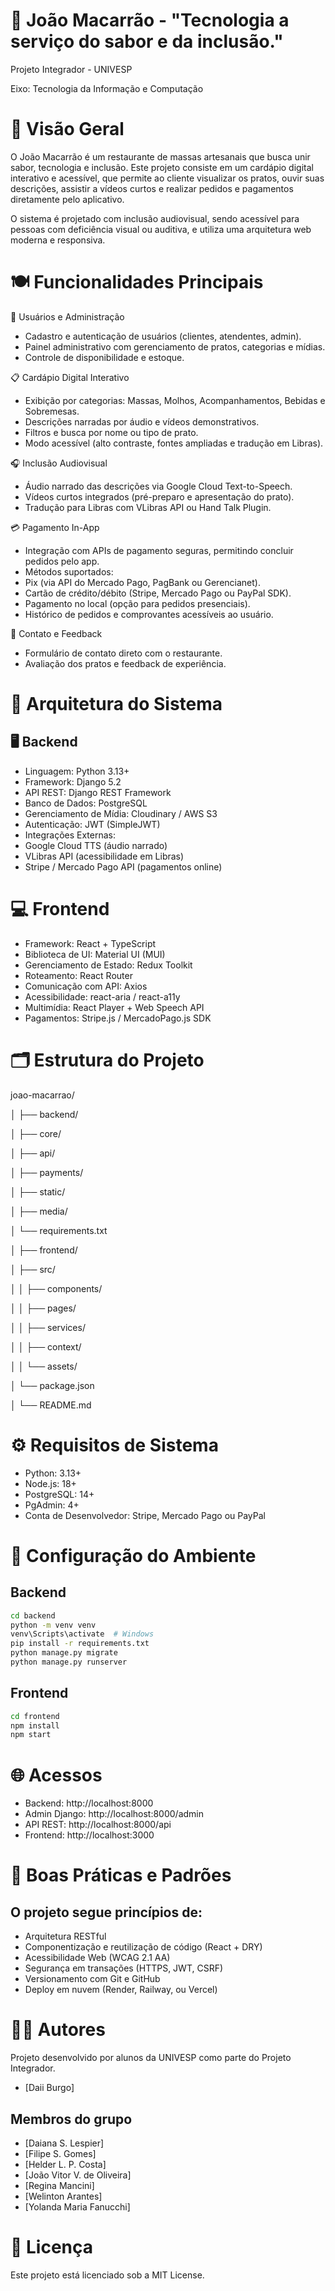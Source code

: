 # 🍝 João Macarrão - "Tecnologia a serviço do sabor e da inclusão."
Projeto Integrador - UNIVESP

Eixo: Tecnologia da Informação e Computação

# 📖 Visão Geral 

O João Macarrão é um restaurante de massas artesanais que busca unir sabor, tecnologia e inclusão.
Este projeto consiste em um cardápio digital interativo e acessível, que permite ao cliente visualizar os pratos, ouvir suas descrições, assistir a vídeos curtos e realizar pedidos e pagamentos diretamente pelo aplicativo.

O sistema é projetado com inclusão audiovisual, sendo acessível para pessoas com deficiência visual ou auditiva, e utiliza uma arquitetura web moderna e responsiva.

# 🍽️ Funcionalidades Principais

👥 Usuários e Administração
- Cadastro e autenticação de usuários (clientes, atendentes, admin).
- Painel administrativo com gerenciamento de pratos, categorias e mídias.
- Controle de disponibilidade e estoque.

📋 Cardápio Digital Interativo
- Exibição por categorias: Massas, Molhos, Acompanhamentos, Bebidas e Sobremesas.
- Descrições narradas por áudio e vídeos demonstrativos.
- Filtros e busca por nome ou tipo de prato.
- Modo acessível (alto contraste, fontes ampliadas e tradução em Libras).

🎧 Inclusão Audiovisual
- Áudio narrado das descrições via Google Cloud Text-to-Speech.
- Vídeos curtos integrados (pré-preparo e apresentação do prato).
- Tradução para Libras com VLibras API ou Hand Talk Plugin.

💳 Pagamento In-App
- Integração com APIs de pagamento seguras, permitindo concluir pedidos pelo app.
- Métodos suportados:
- Pix (via API do Mercado Pago, PagBank ou Gerencianet).
- Cartão de crédito/débito (Stripe, Mercado Pago ou PayPal SDK).
- Pagamento no local (opção para pedidos presenciais).
- Histórico de pedidos e comprovantes acessíveis ao usuário.

💬 Contato e Feedback
- Formulário de contato direto com o restaurante.
- Avaliação dos pratos e feedback de experiência.

# 🧱 Arquitetura do Sistema

## 🖥️ Backend

- Linguagem: Python 3.13+
- Framework: Django 5.2
- API REST: Django REST Framework
- Banco de Dados: PostgreSQL
- Gerenciamento de Mídia: Cloudinary / AWS S3
- Autenticação: JWT (SimpleJWT)
- Integrações Externas:
- Google Cloud TTS (áudio narrado)
- VLibras API (acessibilidade em Libras)
- Stripe / Mercado Pago API (pagamentos online)

# 💻 Frontend
- Framework: React + TypeScript
- Biblioteca de UI: Material UI (MUI)
- Gerenciamento de Estado: Redux Toolkit
- Roteamento: React Router
- Comunicação com API: Axios
- Acessibilidade: react-aria / react-a11y
- Multimídia: React Player + Web Speech API
- Pagamentos: Stripe.js / MercadoPago.js SDK

# 🗂️ Estrutura do Projeto

joao-macarrao/

│
├── backend/

│   ├── core/

│   ├── api/

│   ├── payments/

│   ├── static/

│   ├── media/

│   └── requirements.txt

│
├── frontend/

│   ├── src/

│   │   ├── components/

│   │   ├── pages/

│   │   ├── services/

│   │   ├── context/

│   │   └── assets/

│   └── package.json

│
└── README.md

# ⚙️ Requisitos de Sistema

- Python: 3.13+
- Node.js: 18+
- PostgreSQL: 14+
- PgAdmin: 4+
- Conta de Desenvolvedor: Stripe, Mercado Pago ou PayPal

# 🧩 Configuração do Ambiente
## Backend

```bash
cd backend
python -m venv venv
venv\Scripts\activate  # Windows
pip install -r requirements.txt
python manage.py migrate
python manage.py runserver
```

## Frontend
```bash
cd frontend
npm install
npm start
```

# 🌐 Acessos

- Backend: http://localhost:8000
- Admin Django: http://localhost:8000/admin
- API REST: http://localhost:8000/api
- Frontend: http://localhost:3000

# 🧠 Boas Práticas e Padrões

## O projeto segue princípios de:
- Arquitetura RESTful
- Componentização e reutilização de código (React + DRY)
- Acessibilidade Web (WCAG 2.1 AA)
- Segurança em transações (HTTPS, JWT, CSRF)
- Versionamento com Git e GitHub
- Deploy em nuvem (Render, Railway, ou Vercel)

# 👩‍💻 Autores
Projeto desenvolvido por alunos da UNIVESP como parte do Projeto Integrador.

- [Daii Burgo]

## Membros do grupo

- [Daiana S. Lespier]
- [Filipe S. Gomes]
- [Helder L. P. Costa]
- [João Vitor V. de Oliveira]
- [Regina Mancini]
- [Welinton Arantes]
- [Yolanda Maria Fanucchi]

# 📄 Licença

Este projeto está licenciado sob a MIT License.
